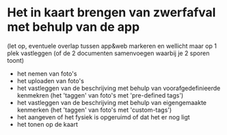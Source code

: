 # Het in kaart brengen van zwerfafval met behulp van de app

(let op, eventuele overlap tussen app&web markeren en wellicht maar op 1 plek vastleggen (of de 2 documenten samenvoegen waarbij je 2 sporen toont)

- het nemen van foto's
- het uploaden van foto's
- het vastleggen van de beschrijving met behulp van voorafgedefinieerde kenmekren (het 'taggen' van foto's met 'pre-defined tags')
- het vastleggen van de beschrijving met behulp van eigengemaakte kenmerken (het 'taggen' van foto's met 'custom-tags')
- het aangeven of het fysiek is opgeruimd of dat het er nog ligt
- het tonen op de kaart
